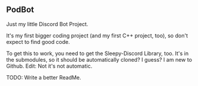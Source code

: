 ## PodBot ##

Just my little Discord Bot Project.

It's my first bigger coding project (and my first C++ project, too), so don't expect to find good code.

To get this to work, you need to get the Sleepy-Discord Library, too. It's in the submodules, so it should be automatically cloned? I guess? I am new to Github.
Edit: Not it's not automatic. 




TODO: Write a better ReadMe. 
